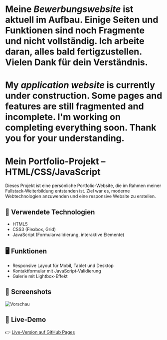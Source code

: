 # Meine *Bewerbungswebsite* ist aktuell im Aufbau. Einige Seiten und Funktionen sind noch Fragmente und nicht vollständig. Ich arbeite daran, alles bald fertigzustellen. Vielen Dank für dein Verständnis.

My *application website* is currently under construction. Some pages and features are still fragmented and incomplete. I'm working on completing everything soon. Thank you for your understanding.
===============

# Mein Portfolio-Projekt – HTML/CSS/JavaScript

Dieses Projekt ist eine persönliche Portfolio-Website, die im Rahmen meiner Fullstack-Weiterbildung entstanden ist. Ziel war es, moderne Webtechnologien anzuwenden und eine responsive Website zu erstellen.

## 🔧 Verwendete Technologien

- HTML5
- CSS3 (Flexbox, Grid)
- JavaScript (Formularvalidierung, interaktive Elemente)

## 🖥️ Funktionen

- Responsive Layout für Mobil, Tablet und Desktop
- Kontaktformular mit JavaScript-Validierung
- Galerie mit Lightbox-Effekt

## 📸 Screenshots

![Vorschau](screenshot.png)

## 🚀 Live-Demo

👉 [Live-Version auf GitHub Pages](https://dein-github-name.github.io/dein-projekt)

